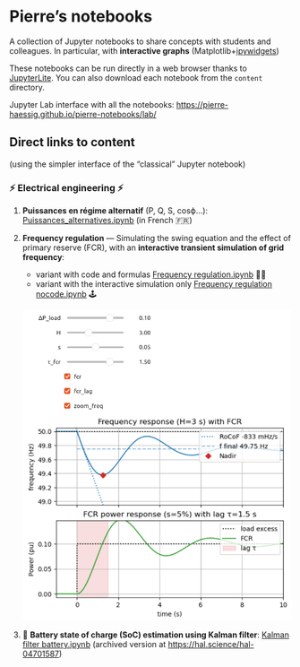 # Pierre’s notebooks

A collection of Jupyter notebooks to share concepts with students and colleagues. In particular, with **interactive graphs** (Matplotlib+[ipywidgets](https://ipywidgets.readthedocs.io/en/stable/))

These notebooks can be run directly in a web browser thanks to [JupyterLite](https://jupyterlite.readthedocs.io/). You can also download each notebook from the `content` directory.

Jupyter Lab interface with all the notebooks: https://pierre-haessig.github.io/pierre-notebooks/lab/

## Direct links to content

(using the simpler interface of the “classical” Jupyter notebook)

### ⚡ Electrical engineering ⚡

1. **Puissances en régime alternatif** (P, Q, S, cosϕ…): [Puissances_alternatives.ipynb](https://pierre-haessig.github.io/pierre-notebooks/notebooks/?path=Puissances_alternatives.ipynb) (in French 🇫🇷)
2. **Frequency regulation** — Simulating the swing equation and the effect of primary reserve (FCR), with an **interactive transient simulation of grid frequency**: 

   - variant with code and formulas [Frequency regulation.ipynb](https://pierre-haessig.github.io/pierre-notebooks/notebooks/?path=Frequency%20regulation.ipynb) 🧑‍💻
   - variant with the interactive simulation only [Frequency regulation nocode.ipynb](https://pierre-haessig.github.io/pierre-notebooks/notebooks/?path=Frequency%20regulation%20nocode.ipynb) 🕹️

   ![Screenshot of interactive transient simulation of grid frequency](images/Frequency%20regulation%20interactive.png)

3. 🔋 **Battery state of charge (SoC) estimation using Kalman filter**: [Kalman filter battery.ipynb](https://pierre-haessig.github.io/pierre-notebooks/notebooks/?path=Kalman%20filter%20battery.ipynb) (archived version at https://hal.science/hal-04701587)
